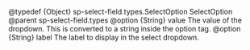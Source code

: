 
@typedef {Object} sp-select-field.types.SelectOption SelectOption
@parent sp-select-field.types
@option {String} value The value of the dropdown. This is converted to a string inside the option tag.
@option {String} label The label to display in the select dropdown.
